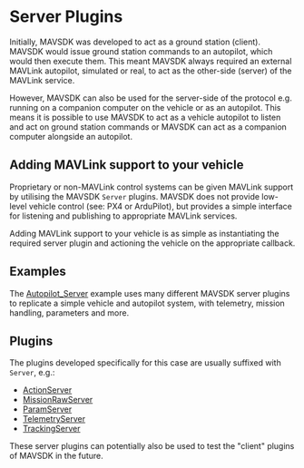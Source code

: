 # Server Plugins

Initially, MAVSDK was developed to act as a ground station (client). MAVSDK would issue ground station commands to an
autopilot, which would then execute them. This meant MAVSDK always required an external MAVLink autopilot, simulated or real,
to act as the other-side (server) of the MAVLink service.

However, MAVSDK can also be used for the server-side of the protocol e.g. running on a companion computer on the vehicle or as an autopilot. This means it is possible to use MAVSDK to act as a vehicle autopilot
to listen and act on ground station commands or MAVSDK can act as a companion computer alongside an autopilot.

## Adding MAVLink support to your vehicle

Proprietary or non-MAVLink control systems can be given MAVLink support by utilising the MAVSDK `Server` plugins. MAVSDK does not provide 
low-level vehicle control (see: PX4 or ArduPilot), but provides a simple interface for listening and publishing to appropriate MAVLink services.

Adding MAVLink support to your vehicle is as simple as instantiating the required server plugin and actioning the vehicle on the appropriate
callback.

## Examples

The [Autopilot_Server](../examples/autopilot_server.md) example uses many different MAVSDK server plugins to replicate a simple vehicle and autopilot system, with telemetry, mission handling, parameters and more.

## Plugins

The plugins developed specifically for this case are usually suffixed with `Server`, e.g.:

- [ActionServer](../api_reference/classmavsdk_1_1_action_server.md)
- [MissionRawServer](../api_reference/classmavsdk_1_1_mission_raw_server.md)
- [ParamServer](../api_reference/classmavsdk_1_1_param_server.md)
- [TelemetryServer](../api_reference/classmavsdk_1_1_telemetry_server.md)
- [TrackingServer](../api_reference/classmavsdk_1_1_tracking_server.md)

These server plugins can potentially also be used to test the "client" plugins of MAVSDK in the future.
